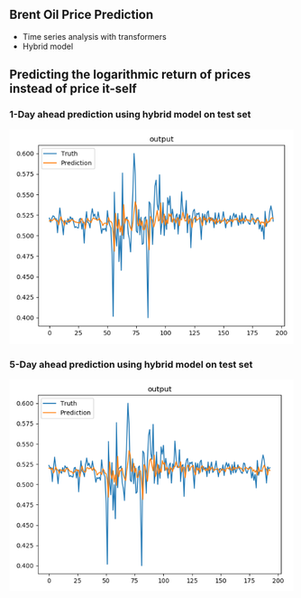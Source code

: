 ## Brent Oil Price Prediction

- Time series analysis with transformers
- Hybrid model

## Predicting the logarithmic return of prices instead of price it-self

### 1-Day ahead prediction using hybrid model on test set
![alt text](1day_hyb.png)


### 5-Day ahead prediction using hybrid model on test set
![alt text](5day_hyb.png)
